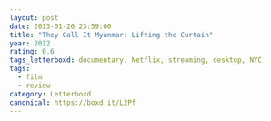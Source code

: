```yaml
---
layout: post 
date: 2013-01-26 23:59:00
title: "They Call It Myanmar: Lifting the Curtain"
year: 2012
rating: 0.6
tags_letterboxd: documentary, Netflix, streaming, desktop, NYC
tags:
  - film
  - review
category: Letterboxd
canonical: https://boxd.it/L2Pf
---
```

